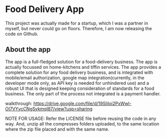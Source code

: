 # Food Delivery App

This project was actually made for a startup, which I was a partner in myself, but never could go on floors. Therefore, I am now releasing the code on Github.

## About the app
The app is a full-fledged solution for a food-delivery business. The app is actually focussed on home-kitchens and tiffin services. The app provides a complete solution for any food delivery business, and is integrated with mobile/email authorization, google map integration(currently, in the developer mode only, as API key is needed for unhindered use) and a robust UI that is designed keeping consideration of standards for a food business. The only part of the process not integrated is a payment handler.

walkthrough: https://drive.google.com/file/d/19SIiloi2PxWwl-OI7VYycCNgSykmqI87/view?usp=sharing

NOTE FOR USAGE: Refer the LICENSE file before reusing the code in any way. And, unzip all the compresses folders uploaded, to the same location where the zip file placed and with the same name. 
